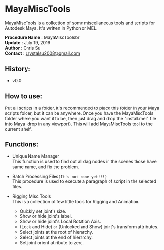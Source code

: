 # MayaMiscTools
MayaMiscTools is a collection of some miscellaneous tools and scripts for Autodesk Maya. It's written in Python or MEL.

__Procedure Name__ : MayaMiscToolsbr<br>
__Update__ : July 19, 2016<br>
__Author__ : Chris Su<br>
__Contact__ : crystalsu2008@gmail.com<br>

## History:
* v0.0

## How to use:
Put all scripts in a folder. It's recommended to place this folder in your Maya scripts folder, but it can be anywhere. Once you have the MayaMiscTools folder where you want it to be, then just drag and drop the "install.mel" file into Maya (drop in any viewport). This will add MayaMiscTools tool to the current shelf.<br>

## Functions:
* Unique Name Manager<br>
This function is used to find out all dag nodes in the scenes those have same name, and fix the problem.<br>

* Batch Processing Files```(It's not done yet!!!)```<br>
This procedure is used to execute a paragraph of script in the selected files.

* Rigging Misc Tools<br>
This is a collection of few little tools for Rigging and Animation.<br>
    * Quickly set joint's size.
    * Show or hide joint's label.
    * Show or hide joint's Local Rotation Axis.
    * (Lock and Hide) or (Unlocked and Show) joint's transform attributes.
    * Select joints at the root of hierarchy.
    * Select joints at the end of hierarchy.
    * Set joint orient attribute to zero.
